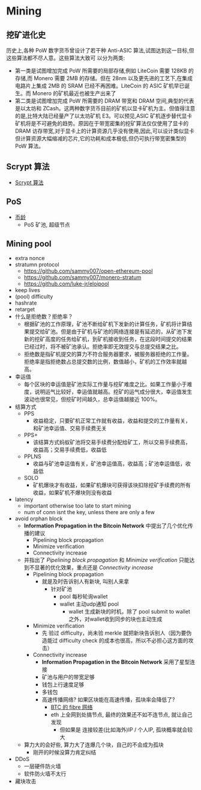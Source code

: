 # Mining

## 挖矿进化史
历史上,各种 PoW 数字货币曾设计了若干种
Anti-ASIC 算法,试图达到这一目标,但这些算法都不尽人意。这些算法大致可
以分为两类:

+ 第一类是试图增加完成 PoW 所需要的局部存储,例如 LiteCoin 需要 128KB 的存储,而 Monero 需要 2MB 的存储。但在 28nm 以及更先进的工艺下,在集成电路片上集成 2MB 的 SRAM 已经不再困难。LiteCoin 的 ASIC 矿机早已诞生。而 Monero 的矿机最近也被生产出来了
+ 第二类是试图增加完成 PoW 所需要的 DRAM 带宽和 DRAM 空间,典型的代表是以太坊和 ZCash。这两种数字货币目前的矿机以显卡矿机为主。但值得注意的是,比特大陆已经量产了以太坊矿机 E3。可以预见,ASIC 矿机逐步替代显卡矿机将是不可避免的趋势。原因在于带宽密集的挖矿算法仅仅使用了显卡的 DRAM 访存带宽,对于显卡上的计算资源几乎没有使用,因此,可以设计类似显卡但计算资源大幅缩减的芯片,它的功耗和成本极低,但仍可执行带宽密集型的 PoW 算法。

## Scrypt 算法
+ [Scrypt 算法](altcoin/scrypt.html#scrypt-%E7%AE%97%E6%B3%95)

## PoS
+ [币龄](blockchain/readme.html#pos-proof-of-stake%E6%9D%83%E7%9B%8A%E8%AF%81%E6%98%8E)
    * PoS 矿池, 超级节点

## Mining pool
+ extra nonce
+ stratumn protocol
    * https://github.com/sammy007/open-ethereum-pool
    * https://github.com/sammy007/monero-stratum
    * https://github.com/luke-jr/eloipool
+ keep lives
+ (pool) difficulty
+ hashrate
+ retarget
+ 什么是拒绝数？拒绝率？
    * 根据矿池的工作原理，矿池不断给矿机下发新的计算任务，矿机将计算结果提交给矿池。但是由于矿机与矿池的网络连接是有延迟的，从矿池下发新的挖矿高度的任务给矿机，到矿机接收到任务，在这段时间提交的结果已经过时，将不被矿池承认。拒绝率即无效提交与总提交结果之比。
    * 拒绝数是指矿机提交的算力不符合服务器要求，被服务器拒绝的工作量。拒绝率是指拒绝数占总提交数的比例，数值越小，矿机的工作效率就越高。
+ 幸运值
    * 每个区块的幸运值是矿池实际工作量与挖矿难度之比。如果工作量小于难度，说明运气比较好，幸运值就越高。挖矿的运气成分很大，幸运值发生波动也很常见，但挖矿时间越久，总幸运值越接近 100%。
+ 结算方式
    * PPS
        - 收益稳定，只要矿机正常工作就有收益，收益和提交的工作量有关，和矿池幸运值、交易手续费无关
    * PPS+
        - 该结算方式蚂蚁矿池将交易手续费分配给矿工，所以交易手续费高，收益高；交易手续费低，收益低
    * PPLNS
        - 收益与矿池幸运值有关，矿池幸运值高，收益高；矿池幸运值低，收益低
    * SOLO
        - 矿机爆块才有收益，如果矿机爆块可获得该块扣除挖矿手续费的所有收益，如果矿机不爆块则没有收益
+ latency
    * important otherwise too late to start mining
    * num of conn isnt the key, unless there are only a few
+ avoid orphan block
    * __Information Propagation in the Bitcoin Network__ 中提出了几个优化传播的建议
        - Pipelining block propagation
        - Minimize verification
        - Connectivity increase
    * 并指出了 _Pipelining block propagation_ 和 _Minimize verification_ 只能达到不显著的优化效果，重点还是 _Connectivity increase_
        - Pipelining block propagation
            + 就是及时告诉别人有新块, 叫别人来拿
                * 针对矿池
                    - pool 每秒轮询wallet
                    - wallet 主动udp通知 pool
                        + wallet 生成新块的时机，除了 pool submit to wallet 之外，对wallet收到同步的块也主动生成
        - Minimize verification
            + 先 验过 difficulty，尚未验 merkle 就把新块告诉别人（因为要伪造能过 difficulty check 的成本也很高，所以不必担心这方面的攻击）
        - Connectivity increase
            * __Information Propagation in the Bitcoin Network__ 采用了星型连接
            + 矿池与用户的带宽足够
            + 钱包上行速度足够
            + 多钱包
            + 高速传播网络? 如果区块能在高速传播，孤块率会降低了?
                * [BTC 的 fibre 网络](http://bitcoinfibre.org/)
                * eth 上全网到处搞节点, 最终的效果还不如不连节点, 就让自己发现
                    - 但如果是 连接较差(比如海外)IP / 个人IP, 孤块概率就会较大
    * 算力大的会好些, 算力大了连爆几个块，自己的不会成为孤块
        - 刚开的时候没算力肯定纠结
+ DDoS
    * 一层硬件防火墙
    * 软件防火墙不太行
+ 藏块攻击
